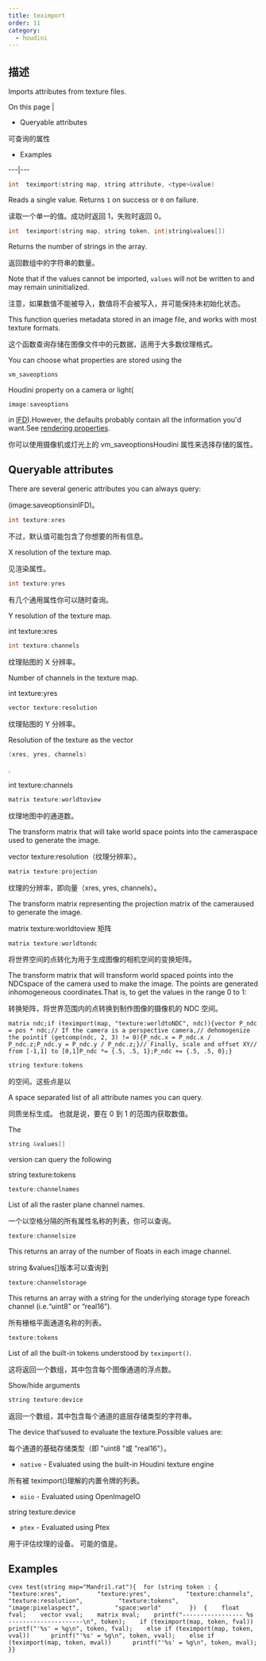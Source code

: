 ```yaml
---
title: teximport
order: 11
category:
  - houdini
---
```

    
## 描述

Imports attributes from texture files.

On this page |

- Queryable attributes

可查询的属性

- Examples

---|---

```c
int  teximport(string map, string attribute, <type>&value)
```

Reads a single value. Returns `1` on success or `0` on failure.

读取一个单一的值。成功时返回 1，失败时返回 0。

```c
int  teximport(string map, string token, int|string&values[])
```

Returns the number of strings in the array.

返回数组中的字符串的数量。

Note that if the values cannot be imported, `values` will not be written to
and may remain uninitialized.

注意，如果数值不能被导入，数值将不会被写入，并可能保持未初始化状态。

This function queries metadata stored in an image file, and works with most
texture formats.

这个函数查询存储在图像文件中的元数据，适用于大多数纹理格式。

You can choose what properties are stored using the

```c
vm_saveoptions
```

Houdini
property on a camera or light(

```c
image:saveoptions
```

in
[IFD](../../render/ifd.html)).However, the defaults probably contain all the
information you'd want.See [rendering properties](../../props/index.html "Properties let you set up flexible and powerful hierarchies of rendering,
shading, lighting, and camera parameters.").

你可以使用摄像机或灯光上的 vm_saveoptionsHoudini 属性来选择存储的属性。

## Queryable attributes

There are several generic attributes you can always query:

(image:saveoptionsinIFD)。

```c
int texture:xres
```

不过，默认值可能包含了你想要的所有信息。

X resolution of the texture map.

见渲染属性。

```c
int texture:yres
```

有几个通用属性你可以随时查询。

Y resolution of the texture map.

int texture:xres

```c
int texture:channels
```

纹理贴图的 X 分辨率。

Number of channels in the texture map.

int texture:yres

```c
vector texture:resolution
```

纹理贴图的 Y 分辨率。

Resolution of the texture as the vector

```c
(xres, yres, channels)
```

.

int texture:channels

```c
matrix texture:worldtoview
```

纹理地图中的通道数。

The transform matrix that will take world space points into the cameraspace
used to generate the image.

vector texture:resolution（纹理分辨率）。

```c
matrix texture:projection
```

纹理的分辨率，即向量（xres, yres, channels）。

The transform matrix representing the projection matrix of the cameraused to
generate the image.

matrix texture:worldtoview 矩阵

```c
matrix texture:worldtondc
```

将世界空间的点转化为用于生成图像的相机空间的变换矩阵。

The transform matrix that will transform world spaced points into the NDCspace
of the camera used to make the image. The points are generated inhomogeneous
coordinates.That is, to get the values in the range 0 to 1:

转换矩阵，将世界范围内的点转换到制作图像的摄像机的 NDC 空间。

    matrix ndc;if (teximport(map, "texture:worldtoNDC", ndc)){vector P_ndc = pos * ndc;// If the camera is a perspective camera,// dehomogenize the pointif (getcomp(ndc, 2, 3) != 0){P_ndc.x = P_ndc.x / P_ndc.z;P_ndc.y = P_ndc.y / P_ndc.z;}// Finally, scale and offset XY// from [-1,1] to [0,1]P_ndc *= {.5, .5, 1};P_ndc += {.5, .5, 0};}

```c
string texture:tokens
```

的空间。这些点是以

A space separated list of all attribute names you can query.

同质坐标生成。 也就是说，要在 0 到 1 的范围内获取数值。

The

```c
string &values[]
```

version can query the following

string texture:tokens

```c
texture:channelnames
```

List of all the raster plane channel names.

一个以空格分隔的所有属性名称的列表，你可以查询。

```c
texture:channelsize
```

This returns an array of the number of floats in each image channel.

string &values[]版本可以查询到

```c
texture:channelstorage
```

This returns an array with a string for the underlying storage type foreach
channel (i.e.“uint8” or “real16”).

所有栅格平面通道名称的列表。

```c
texture:tokens
```

List of all the built-in tokens understood by `teximport()`.

这将返回一个数组，其中包含每个图像通道的浮点数。

Show/hide arguments

```c
string texture:device
```

返回一个数组，其中包含每个通道的底层存储类型的字符串。

The device that‘sused to evaluate the texture.Possible values are:

每个通道的基础存储类型（即 "uint8 "或 "real16"）。

- `native` \- Evaluated using the built-in Houdini texture engine

所有被 teximport()理解的内置令牌的列表。

- `oiio` \- Evaluated using OpenImageIO

string texture:device

- `ptex` \- Evaluated using Ptex

用于评估纹理的设备。 可能的值是。

## Examples

    cvex test(string map="Mandril.rat"){  for (string token : {          "texture:xres",          "texture:yres",          "texture:channels",          "texture:resolution",          "texture:tokens",          "image:pixelaspect",          "space:world"        })  {    float fval;    vector vval;    matrix mval;    printf("----------------- %s ---------------------\n", token);    if (teximport(map, token, fval))      printf("'%s' = %g\n", token, fval);    else if (teximport(map, token, vval))      printf("'%s' = %g\n", token, vval);    else if (teximport(map, token, mval))      printf("'%s' = %g\n", token, mval);  }}
